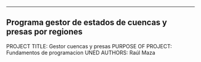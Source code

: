 ------------------------------------------------------------------------
Programa gestor de estados de cuencas y presas por regiones
------------------------------------------------------------------------

PROJECT TITLE: Gestor cuencas y presas
PURPOSE OF PROJECT: Fundamentos de programacion UNED
AUTHORS: Raúl Maza
